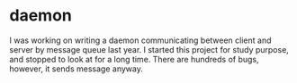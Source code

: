 # daemon

I was working on writing a daemon communicating between client and server by message queue last year. I started this project for study purpose, and stopped to look at for a long time. There are hundreds of bugs, however, it sends message anyway.
